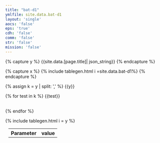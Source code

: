 ```yaml
---
title: "bat-d1"
ymlfile: site.data.bat-d1
layout: 'single'
aocs: 'false'
eps: 'true'
cdh: 'false'
comm: 'false'
str: 'false'
mission: 'false'
---
```


{% capture y %}
{{site.data.[page.title]| json_string}}
{% endcapture %}

{% capture x %}
{% include tablegen.html i =site.data.bat-d1%} 
{% endcapture %}

{% assign k = y |  split: ',' %}
{{y}}

{% for test in k %}
{{test}}<br>
<br>


{% endfor %}



<table style = "margin-left:10px">
  <tr>
    <th> Parameter </th>
    <th> value </th>
  </tr>
  <tr>
    {% include tablegen.html i = y %} 
     
  </tr>
</table>
